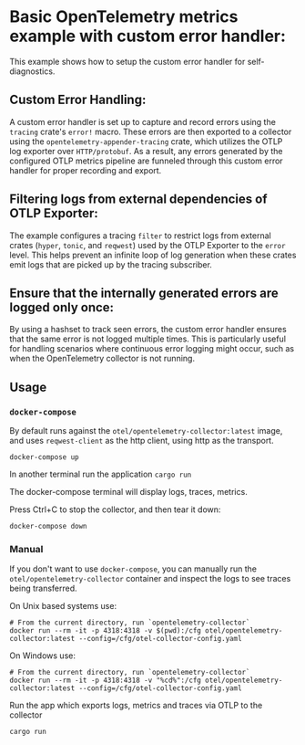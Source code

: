 # Basic OpenTelemetry metrics example with custom error handler:

This example shows how to setup the custom error handler for self-diagnostics.

## Custom Error Handling:

A custom error handler is set up to capture and record errors using the `tracing` crate's `error!` macro. These errors are then exported to a collector using the `opentelemetry-appender-tracing` crate, which utilizes the OTLP log exporter over `HTTP/protobuf`. As a result, any errors generated by the configured OTLP metrics pipeline are funneled through this custom error handler for proper recording and export.

## Filtering logs from external dependencies of OTLP Exporter:

The example configures a tracing `filter` to restrict logs from external crates (`hyper`, `tonic`, and `reqwest`) used by the OTLP Exporter to the `error` level. This helps prevent an infinite loop of log generation when these crates emit logs that are picked up by the tracing subscriber.

## Ensure that the internally generated errors are logged only once:

By using a hashset to track seen errors, the custom error handler ensures that the same error is not logged multiple times. This is particularly useful for handling scenarios where continuous error logging might occur, such as when the OpenTelemetry collector is not running. 


## Usage

### `docker-compose`

By default runs against the `otel/opentelemetry-collector:latest` image, and uses `reqwest-client`
as the http client, using http as the transport.

```shell
docker-compose up
```

In another terminal run the application `cargo run`

The docker-compose terminal will display logs, traces, metrics.

Press Ctrl+C to stop the collector, and then tear it down:

```shell
docker-compose down
```

### Manual

If you don't want to use `docker-compose`, you can manually run the `otel/opentelemetry-collector` container
and inspect the logs to see traces being transferred.

On Unix based systems use:

```shell
# From the current directory, run `opentelemetry-collector`
docker run --rm -it -p 4318:4318 -v $(pwd):/cfg otel/opentelemetry-collector:latest --config=/cfg/otel-collector-config.yaml
```

On Windows use:

```shell
# From the current directory, run `opentelemetry-collector`
docker run --rm -it -p 4318:4318 -v "%cd%":/cfg otel/opentelemetry-collector:latest --config=/cfg/otel-collector-config.yaml
```

Run the app which exports logs, metrics and traces via OTLP to the collector

```shell
cargo run
```



